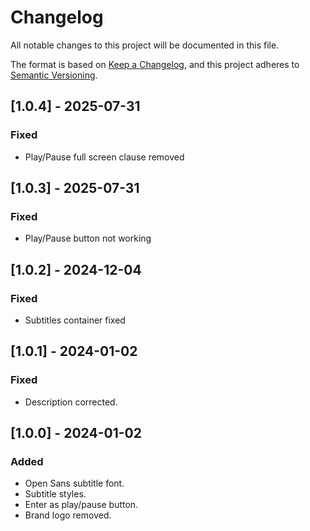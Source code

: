 # Changelog

All notable changes to this project will be documented in this file.

The format is based on [Keep a Changelog](https://keepachangelog.com/en/1.0.0/),
and this project adheres to [Semantic Versioning](https://semver.org/spec/v2.0.0.html).

## [1.0.4] - 2025-07-31

### Fixed

- Play/Pause full screen clause removed

## [1.0.3] - 2025-07-31

### Fixed

- Play/Pause button not working

## [1.0.2] - 2024-12-04

### Fixed

- Subtitles container fixed

## [1.0.1] - 2024-01-02

### Fixed

- Description corrected.

## [1.0.0] - 2024-01-02

### Added

- Open Sans subtitle font.
- Subtitle styles.
- Enter as play/pause button.
- Brand logo removed.
